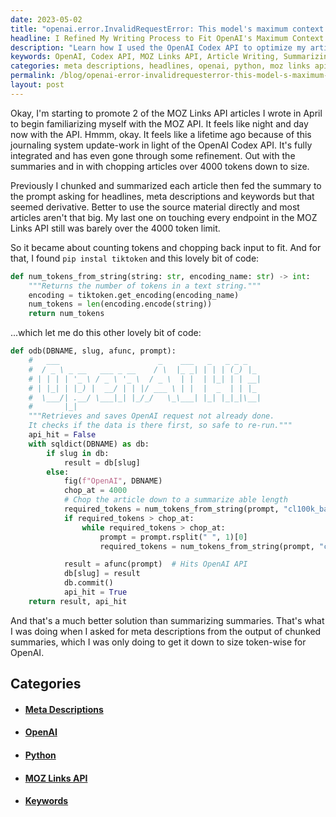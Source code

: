 ```yaml
---
date: 2023-05-02
title: "openai.error.InvalidRequestError: This model's maximum context length is 4097 tokens"
headline: I Refined My Writing Process to Fit OpenAI's Maximum Context Length of 4097 Tokens
description: "Learn how I used the OpenAI Codex API to optimize my articles for website navigation. I found `pip instal tiktoken` and code snippets to count tokens and chop back my input with rsplit to fit the maximum context length of 4097 tokens."
keywords: OpenAI, Codex API, MOZ Links API, Article Writing, Summarizing, Chunking, Token Counting, tiktoken, Python, Code, Meta Descriptions, Headlines, Keywords, Summarizing Summaries
categories: meta descriptions, headlines, openai, python, moz links api, keywords
permalink: /blog/openai-error-invalidrequesterror-this-model-s-maximum-context-length-is-4097-tokens/
layout: post
---
```



Okay, I'm starting to promote 2 of the MOZ Links API articles I wrote in April
to begin familiarizing myself with the MOZ API. It feels like night and day now
with the API. Hmmm, okay. It feels like a lifetime ago because of this
journaling system update-work in light of the OpenAI Codex API. It's fully
integrated and has even gone through some refinement. Out with the summaries
and in with chopping articles over 4000 tokens down to size. 

Previously I chunked and summarized each article then fed the summary to the
prompt asking for headlines, meta descriptions and keywords but that seemed
derivative. Better to use the source material directly and most articles aren't
that big. My last one on touching every endpoint in the MOZ Links API still was
barely over the 4000 token limit.

So it became about counting tokens and chopping back input to fit. And for
that, I found `pip instal tiktoken` and this lovely bit of code:

```python
def num_tokens_from_string(string: str, encoding_name: str) -> int:
    """Returns the number of tokens in a text string."""
    encoding = tiktoken.get_encoding(encoding_name)
    num_tokens = len(encoding.encode(string))
    return num_tokens
```

...which let me do this other lovely bit of code:

```python
def odb(DBNAME, slug, afunc, prompt):
    #   ___                      _    ___   _   _ _ _
    #  / _ \ _ __   ___ _ __    / \  |_ _| | | | (_) |_
    # | | | | '_ \ / _ \ '_ \  / _ \  | |  | |_| | | __|
    # | |_| | |_) |  __/ | | |/ ___ \ | |  |  _  | | |_
    #  \___/| .__/ \___|_| |_/_/   \_\___| |_| |_|_|\__|
    #       |_|
    """Retrieves and saves OpenAI request not already done.
    It checks if the data is there first, so safe to re-run."""
    api_hit = False
    with sqldict(DBNAME) as db:
        if slug in db:
            result = db[slug]
        else:
            fig(f"OpenAI", DBNAME)
            chop_at = 4000
            # Chop the article down to a summarize able length
            required_tokens = num_tokens_from_string(prompt, "cl100k_base")
            if required_tokens > chop_at:
                while required_tokens > chop_at:
                    prompt = prompt.rsplit(" ", 1)[0]
                    required_tokens = num_tokens_from_string(prompt, "cl100k_base")

            result = afunc(prompt)  # Hits OpenAI API
            db[slug] = result
            db.commit()
            api_hit = True
    return result, api_hit
```

And that's a much better solution than summarizing summaries. That's what I was
doing when I asked for meta descriptions from the output of chunked summaries,
which I was only doing to get it down to size token-wise for OpenAI.




















## Categories

<ul>
<li><h4><a href='/meta-descriptions/'>Meta Descriptions</a></h4></li>
<li><h4><a href='/openai/'>OpenAI</a></h4></li>
<li><h4><a href='/python/'>Python</a></h4></li>
<li><h4><a href='/moz-links-api/'>MOZ Links API</a></h4></li>
<li><h4><a href='/keywords/'>Keywords</a></h4></li></ul>